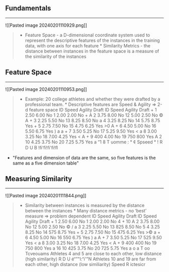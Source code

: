 ## Fundamentals
---
![[Pasted image 20240201110929.png]]
> * Feature Space - a D-dimensional coordinate system used to represent the descriptive features of the instances in the training data, with one axis for each feature * Similarity Metrics - the distance between instances in the feature space is a measure of the similarity of the instances

## Feature Space
---
![[Pasted image 20240201110953.png]]
> * Example: 20 college athletes and whether they were drafted by a professional team. * Descriptive features are Speed & Agility => 2-d feature space ID Speed Agility Draft ID Speed Agility Draft + 1 2.50 6.00 No 1 2.00 2.00 No + A 2 3.75 8.00 No 12 5.00 2.50 No © A + 3 2.25 5.50 No 13 8.25 8.50 No a 4 3.25 8.25 No 14 5.75 8.75 Yes + 5 2.75 7.50 No 15 4.75 6.25 Yes >0 A + 6 4.50 5.00 No 16 5.50 6.75 Yes ) a a + 7 3.50 5.25 No 17 5.25 9.50 Yes < a 8 3.00 3.25 No 18 7.00 4.25 Yes < A + 9 400 4.00 No 19 750 800 Yes A 2 10 4.25 3.75 No 20 7.25 5.75 Yes a “1 8 T uomme : ° ¢ Spseed ° ! R D U B !ﬁ‘ﬁ!ﬁ'ﬁ!ﬂ

* "Features and dimension of data are the same, so five features is the same as a five dimension table"

## Measuring Similarity
---
![[Pasted image 20240201111844.png]]
> * Similarity between instances is measured by the distance between the instances * Many distance metrics - no ‘best’ measure => problem dependent ID Speed Agility Draft ID Speed Agility Draft + 1 2.50 6.00 No 1 2.00 2.00 No 4 + 10 A 2 3.75 8.00 No 12 5.00 2.50 No © / a 3 2.25 5.50 No 13 825 8.50 No 5 4 3.25 8.25 No 14 575 8.75 Yes + 5 2.75 7.50 No 15 475 6.25 Yes >© a + 6 4.50 5.00 No 16 550 6.75 Yes ) a A + 7 3.50 5.25 No 17 525 9.50 Yes < a 8 3.00 3.25 No 18 7.00 4.25 Yes < A + 9 400 400 No 19 750 800 Yes a 16 10 425 3.75 No 20 725 5.75 Yes a o a T oo Tcveouams Athletes 4 and 5 are close to each other, low distance (high similarity) R D U é“”"l:“i'"N Athletes 10 and 19 are far from each other, high distance (low similiarity) Speed R ictesicr